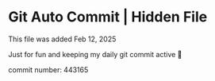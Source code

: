 # Git Auto Commit | Hidden File

This file was added Feb 12, 2025

Just for fun and keeping my daily git commit active 🤪

commit number: 443165
